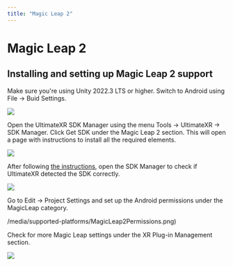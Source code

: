 ```yaml
---
title: "Magic Leap 2"
---
```


# Magic Leap 2

## Installing and setting up Magic Leap 2 support

Make sure you're using Unity 2022.3 LTS or higher.
Switch to Android using File -> Buid Settings.

![](/guides/media/supported-platforms/PicoXR01Android.png)
 
Open the UltimateXR SDK Manager using the menu Tools -> UltimateXR -> SDK Manager. Click Get SDK under the Magic Leap 2 section. This will open a page with instructions to install all the required elements.

![](/guides/media/supported-platforms/ML2SDKManager.png)
 
After following [the instructions](https://developer-docs.magicleap.cloud/docs/guides/unity/getting-started/install-the-tools/index.html), open the SDK Manager to check if UltimateXR detected the SDK correctly.

![](/guides/media/supported-platforms/MagicLeap2Available.png)

Go to Edit -> Project Settings and set up the Android permissions under the MagicLeap category.

/media/supported-platforms/MagicLeap2Permissions.png)

Check for more Magic Leap settings under the XR Plug-in Management section.

![](/guides/media/supported-platforms/MagicLeap2Settings.png)
